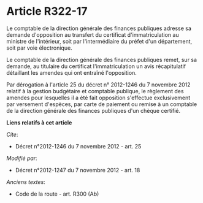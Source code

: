 # Article R322-17

Le  comptable de la direction générale des finances publiques adresse sa demande d'opposition au transfert du certificat
d'immatriculation au ministre de l'intérieur, soit par l'intermédiaire du préfet d'un département, soit par voie
électronique. 

Le  comptable de la direction générale des finances publiques remet, sur sa demande, au titulaire du certificat
l'immatriculation un avis récapitulatif détaillant les amendes qui ont entraîné l'opposition. 

Par dérogation à l'article 25 du décret n° 2012-1246 du 7 novembre 2012 relatif à la gestion budgétaire et comptable
publique, le règlement des amendes pour lesquelles il a été fait opposition s'effectue exclusivement par versement d'espèces,
par carte de paiement ou remise à un  comptable de la direction générale des finances publiques d'un chèque certifié.

**Liens relatifs à cet article**

_Cite_:

  - Décret n°2012-1246 du 7 novembre 2012 - art. 25

_Modifié par_:

  - Décret n°2012-1247 du 7 novembre 2012 - art. 18

_Anciens textes_:

  - Code de la route - art. R300 (Ab)
